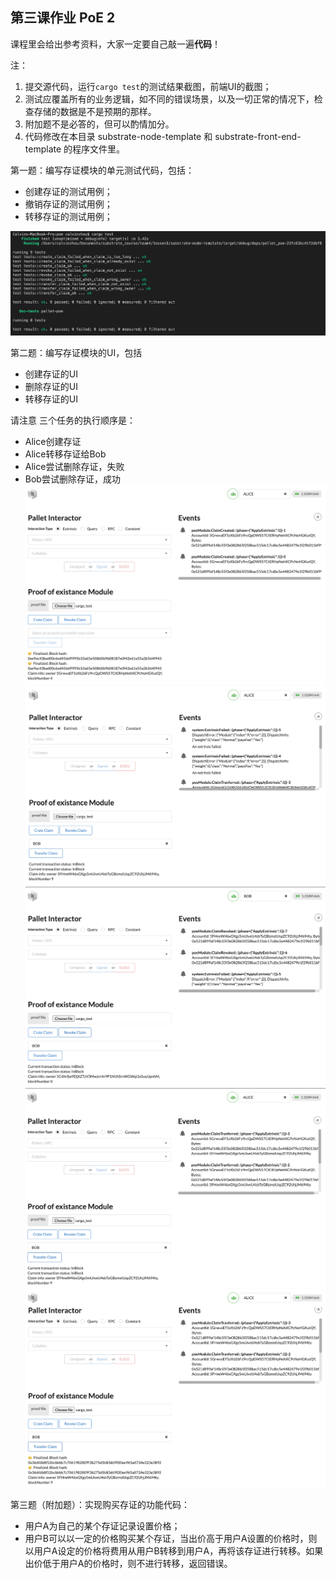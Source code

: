 ## 第三课作业  PoE 2

课程里会给出参考资料，大家一定要自己敲一遍**代码**！

注：

1. 提交源代码，运行`cargo test`的测试结果截图，前端UI的截图；
2. 测试应覆盖所有的业务逻辑，如不同的错误场景，以及一切正常的情况下，检查存储的数据是不是预期的那样。
3. 附加题不是必答的，但可以酌情加分。
4. 代码修改在本目录 substrate-node-template 和 substrate-front-end-template 的程序文件里。

第一题：编写存证模块的单元测试代码，包括：

* 创建存证的测试用例；
* 撤销存证的测试用例；
* 转移存证的测试用例；

![task1.1](./images/cargo_test.png)

第二题：编写存证模块的UI，包括

* 创建存证的UI
* 删除存证的UI
* 转移存证的UI

请注意 三个任务的执行顺序是：
- Alice创建存证
- Alice转移存证给Bob
- Alice尝试删除存证，失败
- Bob尝试删除存证，成功
![task2.1](./images/create_claim_confirmed_alice.png)
![task2.2](./images/revoke_claim_failed_alice.png)
![task2.2](./images/revoke_claim_ok_bob.png)
![task2.3](./images/transfer_claim_alice.png)
![task2.3](./images/transfer_claim_confirmed_bob.png)


第三题（附加题）：实现购买存证的功能代码：

* 用户A为自己的某个存证记录设置价格；
* 用户B可以以一定的价格购买某个存证，当出价高于用户A设置的价格时，则以用户A设定的价格将费用从用户B转移到用户A，再将该存证进行转移。如果出价低于用户A的价格时，则不进行转移，返回错误。

